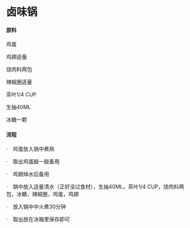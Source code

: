 # 卤味锅

#### 原料

鸡蛋

鸡翅适量

烧肉料两包

辣椒圈适量

茶叶1/4 CUP

生抽40ML

冰糖一颗



#### 流程

·　鸡蛋放入锅中煮熟

·　取出鸡蛋敲一敲备用

·　鸡翅焯水后备用

·　锅中放入适量清水（正好没过食材），生抽40ML，茶叶1/4 CUP，烧肉料两包，冰糖，辣椒圈，鸡蛋，鸡翅

·　放入锅中中火煮30分钟

·　取出放在冰箱里保存即可
